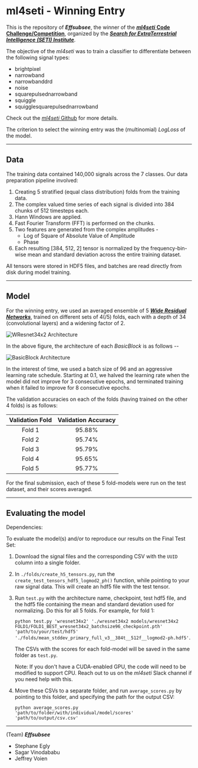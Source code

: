 # ml4seti - Winning Entry

This is the repository of ___Effsubsee___, the winner of the [___ml4seti___ __Code Challenge/Competition__](http://www.seti.org/ml4seti), organized by the [___Search for ExtraTerrestrial Intelligence (SETI) Institute___](www.seti.org).

The objective of the _ml4seti_ was to train a classifier to differentiate between the following signal types:
* brightpixel
* narrowband
* narrowbanddrd
* noise
* squarepulsednarrowband
* squiggle
* squigglesquarepulsednarrowband

Check out the [_ml4seti_ Github](https://github.com/setiQuest/ML4SETI) for more details.

The criterion to select the winning entry was the (multinomial) _LogLoss_ of the model. 

---
## Data

The training data contained 140,000 signals across the 7 classes. Our data preparation pipeline involved:

1. Creating 5 stratified (equal class distribution) folds from the training data. 
2. The complex valued time series of each signal is divided into 384 chunks of 512 timesteps each.
3. Hann Windows are applied. 
4. Fast Fourier Transform (FFT) is performed on the chunks.
5. Two features are generated from the complex amplitudes -
    - Log of Square of Absolute Value of Amplitude
    - Phase
6. Each resulting [384, 512, 2] tensor is normalized by the frequency-bin-wise mean and standard deviation across the entire training dataset.

All tensors were stored in HDF5 files, and batches are read directly from disk during model training.

---
## Model

For the winning entry, we used an averaged ensemble of 5 [___Wide Residual Networks___](https://arxiv.org/abs/1605.07146), trained on different sets of 4(/5) folds, each with a depth of 34 (convolutional layers) and a widening factor of 2.

![WResnet34x2 Architecture](https://github.com/sgrvinod/Effsubsee-ml4seti-Code-Challenge/blob/master/img/wresnet34x2.png)

In the above figure, the architecture of each _BasicBlock_ is as follows -- 

![BasicBlock Architecture](https://github.com/sgrvinod/Effsubsee-ml4seti-Code-Challenge/blob/master/img/basicblock.PNG)

In the interest of time, we used a batch size of 96 and an aggressive learning rate schedule. Starting at 0.1, we halved the learning rate when the model did not improve for 3 consecutive epochs, and terminated training when it failed to improve for 8 consecutive epochs.

The validation accuracies on each of the folds (having trained on the other 4 folds) is as follows:

| Validation Fold | Validation Accuracy |
| :-------------: | :-----------------: |
| Fold 1 | 95.88% |
| Fold 2 | 95.74% |
| Fold 3 | 95.79% |
| Fold 4 | 95.65% |
| Fold 5 | 95.77% |

For the final submission, each of these 5 fold-models were run on the test dataset, and their scores averaged.

---

## Evaluating the model

Dependencies:

To evaluate the model(s) and/or to reproduce our results on the Final Test Set:

1. Download the signal files and the corresponding CSV with the `UUID` column into a single folder.

2. In `./folds/create_h5_tensors.py`, run the `create_test_tensors_hdf5_logmod2_ph()` function, while pointing to your raw signal data. This will create an hdf5 file with the test tensor.

3. Run `test.py` with the architecture name, checkpoint, test hdf5 file, and the hdf5 file containing the mean and standard deviation used for normalizing. Do this for all 5 folds. For example, for fold 1:

    `python test.py 'wresnet34x2' './wresnet34x2 models/wresnet34x2 FOLD1/FOLD1_BEST_wresnet34x2_batchsize96_checkpoint.pth' 'path/to/your/test/hdf5' './folds/mean_stddev_primary_full_v3__384t__512f__logmod2-ph.hdf5'`.

    The CSVs with the scores for each fold-model will be saved in the same folder as `test.py`.
    
    Note: If you don't have a CUDA-enabled GPU, the code will need to be modified to support CPU. Reach out to us on the _ml4seti_ Slack channel if you need help with this.

4. Move these CSVs to a separate folder, and run `average_scores.py` by pointing to this folder, and specifying the path for the output CSV:

    `python average_scores.py 'path/to/folder/with/individual/model/scores' 'path/to/output/csv.csv'`

---
(Team) ___Effsubsee___
* Stephane Egly
* Sagar Vinodababu
* Jeffrey Voien

